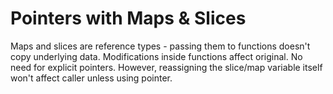# Pointers with Maps & Slices

Maps and slices are reference types - passing them to functions doesn't copy underlying data. Modifications inside functions affect original. No need for explicit pointers. However, reassigning the slice/map variable itself won't affect caller unless using pointer.
